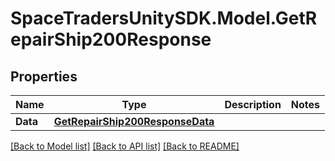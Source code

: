 # SpaceTradersUnitySDK.Model.GetRepairShip200Response

## Properties

Name | Type | Description | Notes
------------ | ------------- | ------------- | -------------
**Data** | [**GetRepairShip200ResponseData**](GetRepairShip200ResponseData.md) |  | 

[[Back to Model list]](../README.md#documentation-for-models) [[Back to API list]](../README.md#documentation-for-api-endpoints) [[Back to README]](../README.md)

